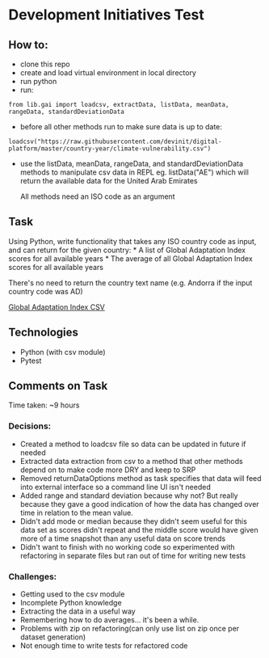 # Development Initiatives Test

## How to:
* clone this repo
* create and load virtual environment in local directory
* run python
* run:
```
from lib.gai import loadcsv, extractData, listData, meanData, rangeData, standardDeviationData
```
* before all other methods run to make sure data is up to date:
```
loadcsv("https://raw.githubusercontent.com/devinit/digital-platform/master/country-year/climate-vulnerability.csv")
```
* use the listData, meanData, rangeData, and standardDeviationData methods to manipulate csv data in REPL eg. listData("AE") which will return the available data for the United Arab Emirates

	All methods need an ISO code as an argument

## Task

Using Python, write functionality that takes any ISO country code as input, and can return for the given country:
	* A list of Global Adaptation Index scores for all available years
	* The average of all Global Adaptation Index scores for all available years

There's no need to return the country text name (e.g. Andorra if the input country code was AD)

[Global Adaptation Index CSV](https://github.com/devinit/digital-platform/blob/master/country-year/climate-vulnerability.csv "GAI CSV")

## Technologies

* Python (with csv module)
* Pytest

## Comments on Task

Time taken: ~9 hours

### Decisions:
* Created a method to loadcsv file so data can be updated in future if needed
* Extracted data extraction from csv to a method that other methods depend on to make code more DRY and keep to SRP
* Removed returnDataOptions method as task specifies that data will feed into external interface so a command line UI isn't needed
* Added range and standard deviation because why not? But really because they gave a good indication of how the data has changed over time in relation to the mean value.
* Didn't add mode or median because they didn't seem useful for this data set as scores didn't repeat and the middle score would have given more of a time snapshot than any useful data on score trends
* Didn't want to finish with no working code so experimented with refactoring in separate files but ran out of time for writing new tests


### Challenges:
* Getting used to the csv module
* Incomplete Python knowledge
* Extracting the data in a useful way
* Remembering how to do averages... it's been a while.
* Problems with zip on refactoring(can only use list on zip once per dataset generation)
* Not enough time to write tests for refactored code
